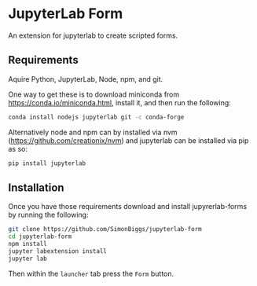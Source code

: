 # JupyterLab Form

An extension for jupyterlab to create scripted forms.

## Requirements

Aquire Python, JupyterLab, Node, npm, and git.

One way to get these is to download miniconda from https://conda.io/miniconda.html, install it, and then run the following:

```bash
conda install nodejs jupyterlab git -c conda-forge
```

Alternatively node and npm can by installed via nvm (https://github.com/creationix/nvm) and jupyterlab can be installed via pip as so:

```bash
pip install jupyterlab
```

## Installation

Once you have those requirements download and install jupyrerlab-forms by running the following:

```bash
git clone https://github.com/SimonBiggs/jupyterlab-form
cd jupyterlab-form
npm install
jupyter labextension install
jupyter lab
```

Then within the `launcher` tab press the `Form` button.
